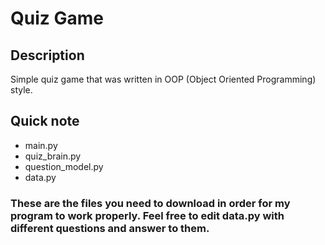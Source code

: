 # Quiz Game
## Description
Simple quiz game that was written in OOP (Object Oriented Programming) style.
## Quick note
- main.py
- quiz_brain.py
- question_model.py
- data.py
### These are the files you need to download in order for my program to work properly. Feel free to edit data.py with different questions and answer to them.
